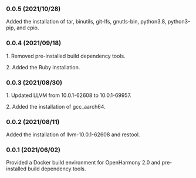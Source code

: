  ### 0.0.5 (2021/10/28)

Added the installation of tar, binutils, git-lfs, gnutls-bin, python3.8, python3-pip, and cpio.

 ### 0.0.4 (2021/09/18)

1\. Removed pre-installed build dependency tools.

2\. Added the Ruby installation.

 ### 0.0.3 (2021/08/30)

1\. Updated LLVM from 10.0.1-62608 to 10.0.1-69957.

2\. Added the installation of gcc_aarch64.

 ### 0.0.2 (2021/08/11)

Added the installation of llvm-10.0.1-62608 and restool.

 ### 0.0.1 (2021/06/02)

Provided a Docker build environment for OpenHarmony 2.0 and pre-installed build dependency tools.
